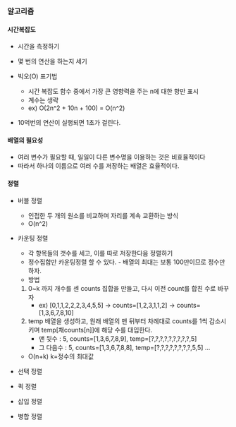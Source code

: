 ### 알고리즘

#### 시간복잡도

- 시간을 측정하기
- 몇 번의 연산을 하는지 세기
- 빅오(O) 표기법
  - 시간 복잡도 함수 중에서 가장 큰 영향력을 주는 n에 대한 항만 표시
  - 계수는 생략
  - ex) O(2n^2 + 10n + 100) = O(n^2)

- 10억번의 연산이 실행되면 1초가 걸린다.

 

#### 배열의 필요성

- 여러 변수가 필요할 때, 일일이 다른 변수명을 이용하는 것은 비효율적이다
- 따라서 하나의 이름으로 여러 수를 저장하는 배열은 효율적이다.



#### 정렬

- 버블 정렬

  - 인접한 두 개의 원소를 비교하며 자리를 계속 교환하는 방식
  - O(n^2)

- 카운팅 정렬

  - 각 항목들의 갯수를 세고, 이를 따로 저장한다음 정렬하기
  - 정수집합만 카운팅정렬 할 수 있다. - 배열의 최대는 보통 100만이므로 정수만 하자.
  - 방법

  1. 0~k 까지 개수를 센 counts 집합을 만들고, 다시 이전 count를 합친 수로 바꾸자
     - ex) [0,1,1,2,2,2,3,4,5,5] -> counts=[1,2,3,1,1,2] -> counts=[1,3,6,7,8,10]
  2. temp 배열을 생성하고, 원래 배열의 맨 뒤부터 차례대로 counts를 1씩 감소시키며 temp[채counts[n]]에 해당 수를 대입한다.
     - 맨 뒷수 : 5, counts=[1,3,6,7,8,9], temp=[?,?,?,?,?,?,?,?,?,5]
     - 그 다음수 : 5, counts=[1,3,6,7,8,8], temp=[?,?,?,?,?,?,?,?,5,5] ...

  - O(n+k) k=정수의 최대값

- 선택 정렬

- 퀵 정렬

- 삽입 정렬

- 병합 정렬
